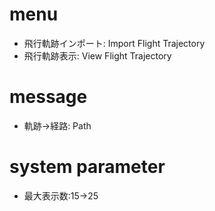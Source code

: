 # menu
* 飛行軌跡インポート: Import Flight Trajectory
* 飛行軌跡表示: View Flight Trajectory

# message
* 軌跡->経路: Path

# system parameter
* 最大表示数:15->25

